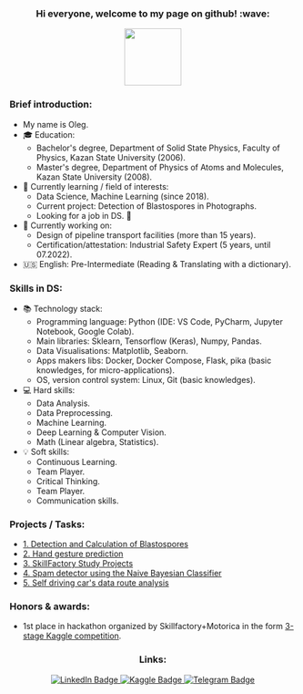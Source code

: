 <h3 align="center">
  Hi everyone, welcome to my page on github! :wave:
</h3>


<div id="header" align="center">
  <img src="https://media.giphy.com/media/k0ijJhqrUP4T2EvmJ1/giphy.gif" width="100"/>
</div>


### Brief introduction:
- My name is Oleg. 
- :mortar_board: Education:  
  - Bachelor's degree, Department of Solid State Physics, Faculty of Physics, Kazan State University (2006).  
  - Master's degree, Department of Physics of Atoms and Molecules, Kazan State University (2008). 
- :book: Currently learning / field of interests:  
  - Data Science, Machine Learning (since 2018).  
  - Current project: Detection of Blastospores in Photographs.
  - Looking for a job in DS. :eyes:
- :construction_worker: Currently working on:  
  - Design of pipeline transport facilities (more than 15 years).  
  - Certification/attestation: Industrial Safety Expert (5 years, until 07.2022).  
- :us: English: Pre-Intermediate (Reading & Translating with a dictionary).  


### Skills in DS:
- :books: Technology stack:
  - Programming language: Python (IDE: VS Code, PyCharm, Jupyter Notebook, Google Colab).  
  - Main libraries: Sklearn, Tensorflow (Keras), Numpy, Pandas.
  - Data Visualisations: Matplotlib, Seaborn.  
  - Apps makers libs: Docker, Docker Compose, Flask, pika (basic knowledges, for micro-applications).
  - OS, version control system: Linux, Git (basic knowledges).
- :computer: Hard skills:
  - Data Analysis.
  - Data Preprocessing.
  - Machine Learning.
  - Deep Learning & Computer Vision.
  - Math (Linear algebra, Statistics).
- :bulb: Soft skills:
  - Continuous Learning.
  - Team Player.
  - Critical Thinking.
  - Team Player.
  - Communication skills.


### Projects / Tasks:
- [1. Detection and Calculation of Blastospores](https://github.com/ostrebko/calc_blastos)
- [2. Hand gesture prediction](https://github.com/gesture-classification/gesture_classification)
- [3. SkillFactory Study Projects](https://github.com/ostrebko/skillfactory_rds)
- [4. Spam detector using the Naive Bayesian Classifier](https://github.com/ostrebko/spam_detection)
- [5. Self driving car's data route analysis](https://github.com/ostrebko/yand_car)


### Honors & awards:
- 1st place in hackathon organized by Skillfactory+Motorica in the form [3-stage Kaggle competition](https://www.kaggle.com/competitions/motorica-advanced-gesture-classification).


<h3 align="center">
  Links:
</h3>


<div id="badges" align="center">
  <a href="https://www.linkedin.com/in/oleg-strebkov/">
    <img src="https://img.shields.io/badge/LinkedIn-blue?style=for-the-badge&logo=linkedin&logoColor=white" alt="LinkedIn Badge"/>
  </a>
  <a href="https://www.kaggle.com/ostrebko/">
    <img src="https://img.shields.io/badge/Kaggle-blue?style=for-the-badge&logo=kaggle&logoColor=white" alt="Kaggle Badge"/>
  </a>
  <a href="https://t.me/ostrebko/">
    <img src="https://img.shields.io/badge/Telegram-blue?style=for-the-badge&logo=telegram&logoColor=white" alt="Telegram Badge"/>
  </a>
</div>

<div id="badges" align="center">
    <img src="https://komarev.com/ghpvc/?username=ostrebko&style=flat-square&color=blue" alt=""/>
  </a>
</div>
